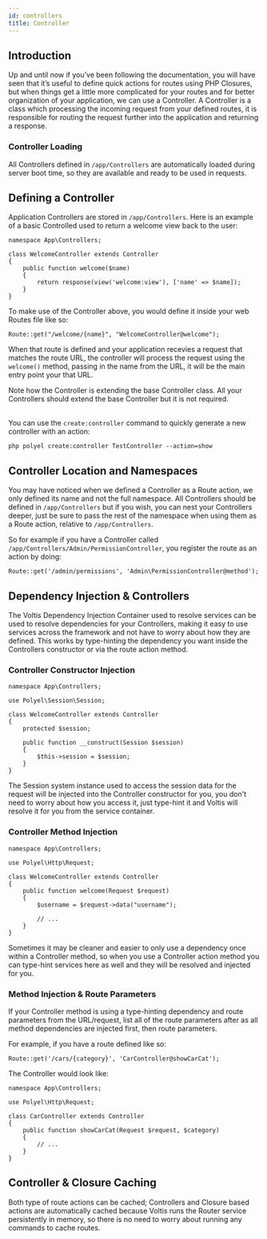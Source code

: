 ```yaml
---
id: controllers
title: Controller
---
```


## Introduction

Up and until now if you’ve been following the documentation, you will have seen that it’s useful to define quick actions for routes using PHP Closures, but when things get a little more complicated for your routes and for better organization of your application, we can use a Controller. A Controller is a class which processing the incoming request from your defined routes, it is responsible for routing the request further into the application and returning a response.

### Controller Loading

All Controllers defined in `/app/Controllers` are automatically loaded during server boot time, so they are available and ready to be used in requests.

## Defining a Controller

Application Controllers are stored in `/app/Controllers`. Here is an example of a basic Controlled used to return a welcome view back to the user:

```
namespace App\Controllers;

class WelcomeController extends Controller
{
    public function welcome($name)
    {
        return response(view('welcome:view'), ['name' => $name]);
    }
}
```

To make use of the Controller above, you would define it inside your web Routes file like so:

```
Route::get("/welcome/{name}", "WelcomeController@welcome");
```

When that route is defined and your application recevies a request that matches the route URL, the controller will process the request using the `welcome()` method, passing in the name from the URL, it will be the main entry point your that URL.

<div class="noteMsg">Note how the Controller is extending the base Controller class. All your Controllers should extend the base Controller but it is not required.</div>
<br/>

You can use the `create:controller` command to quickly generate a new controller with an action:

```text
php polyel create:controller TestController --action=show
```

## Controller Location and Namespaces

You may have noticed when we defined a Controller as a Route action, we only defined its name and not the full namespace. All Controllers should be defined in `/app/Controllers` but if you wish, you can nest your Controllers deeper, just be sure to pass the rest of the namespace when using them as a Route action, relative to `/app/Controllers`.

So for example if you have a Controller called `/app/Controllers/Admin/PermissionController`, you register the route as an action by doing:

```
Route::get('/admin/permissions', 'Admin\PermissionController@method');
```

## Dependency Injection & Controllers

The Voltis Dependency Injection Container used to resolve services can be used to resolve dependencies for your Controllers, making it easy to use services across the framework and not have to worry about how they are defined. This works by type-hinting the dependency you want inside the Controllers constructor or via the route action method.

### Controller Constructor Injection

```
namespace App\Controllers;

use Polyel\Session\Session;

class WelcomeController extends Controller
{
	protected $session;

    public function __construct(Session $session)
    {
        $this->session = $session;
    }
}
```

The Session system instance used to access the session data for the request will be injected into the Controller constructor for you, you don't need to worry about how you access it, just type-hint it and Voltis will resolve it for you from the service container.

### Controller Method Injection

```
namespace App\Controllers;

use Polyel\Http\Request;

class WelcomeController extends Controller
{
    public function welcome(Request $request)
    {
        $username = $request->data("username");

		// ...
    }
}
```

Sometimes it may be cleaner and easier to only use a dependency once within a Controller method, so when you use a Controller action method you can type-hint services here as well and they will be resolved and injected for you. 

### Method Injection & Route Parameters

If your Controller method is using a type-hinting dependency and route parameters from the URL/request, list all of the route parameters after as all method dependencies are injected first, then route parameters.

For example, if you have a route defined like so:

```
Route::get('/cars/{category}', 'CarController@showCarCat');
```

The Controller would look like:

```
namespace App\Controllers;

use Polyel\Http\Request;

class CarController extends Controller
{
    public function showCarCat(Request $request, $category)
    {
        // ...
    }
}
```

## Controller & Closure Caching

Both type of route actions can be cached; Controllers and Closure based actions are automatically cached because Voltis runs the Router service persistently in memory, so there is no need to worry about running any commands to cache routes.